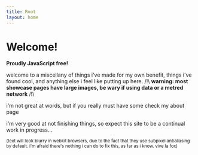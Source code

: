 ```yaml
---
title: Root
layout: home
---
```


# Welcome!

**Proudly JavaScript free!**

welcome to a miscellany of things i've made for my own benefit, things i've found cool, and anything else i feel like putting up here. /!\ **warning: most showcase pages have large images, be wary if using data or a metred network** /!\

i'm not great at words, but if you really must have some check my about page

i'm very good at not finishing things, so expect this site to be a continual work in progress...

<small class="weak">(text will look blurry in webkit browsers, due to the fact that they use subpixel antialiasing by default. i'm afraid there's nothing i can do to fix this, as far as i know. vive la fox)</small>

<!-- post saying site finished. -->

<!-- /?\ ztodo limit post list to a few posts, add an archive page -->

<!-- fix contents/intro formatting -->
